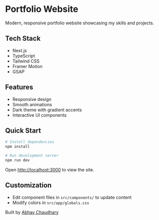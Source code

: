 # Portfolio Website

Modern, responsive portfolio website showcasing my skills and projects.

## Tech Stack

- Next.js
- TypeScript
- Tailwind CSS
- Framer Motion
- GSAP

## Features

- Responsive design
- Smooth animations
- Dark theme with gradient accents
- Interactive UI components


## Quick Start

```bash
# Install dependencies
npm install

# Run development server
npm run dev
```

Open [http://localhost:3000](http://localhost:3000) to view the site.

## Customization

- Edit component files in `src/components/` to update content
- Modify colors in `src/app/globals.css`

Built by [Abhay Chaudhary](https://github.com/abhay1821)
